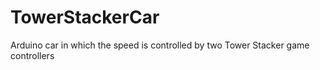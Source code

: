 # TowerStackerCar
Arduino car in which the speed is controlled by two Tower Stacker game controllers
